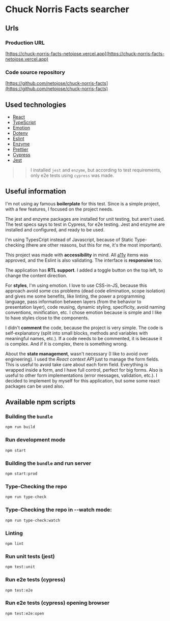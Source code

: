 # Chuck Norris Facts searcher

## Urls

### Production URL

[https://chuck-norris-facts-netojose.vercel.app](https://chuck-norris-facts-netojose.vercel.app)

### Code source repository

[https://github.com/netojose/chuck-norris-facts](https://github.com/netojose/chuck-norris-facts)

## Used technologies

-   [React](https://reactjs.org)
-   [TypeScript](https://www.typescriptlang.org)
-   [Emotion](https://emotion.sh)
-   [Dotenv](https://www.npmjs.com/package/dotenv-webpack)
-   [Eslint](https://eslint.org)
-   [Enzyme](https://enzymejs.github.io/enzyme)
-   [Prettier](https://prettier.io)
-   [Cypress](https://www.cypress.io)
-   [Jest](https://jestjs.io)

> > I installed `jest` and `enzyme`, but according to test requirements, only e2e tests using `cypress` was made.

## Useful information

I'm not using ay famous **boilerplate** for this test. Since is a simple project, with a few features, I focused on the project needs.

The jest and enzyme packages are installed for unit testing, but aren't used. The test specs says to test in Cypress, for e2e testing. Jest and enzyme are installed and configured, and ready to be used.

I'm using TypesCript instead of Javascript, because of Static Type-checking (there are other reasons, but this for me, it's the most important).

This project was made with **accessibility** in mind. All [a11y](https://www.a11yproject.com/checklist) items was approved, and the Eslint is also validating. The interface is **responsive** too.

The application has **RTL support**. I added a toggle button on the top left, to change the content direction.

For **styles**, I'm using emotion. I love to use CSS-in-JS, because this approach avoid some css problems (dead code elimination, scope isolation) and gives me some benefits, like linting, the power a programming language, pass information between layers (from the behavior to presentation layer), code reusing, dynamic styling, specificity, avoid naming conventions, minification, etc. I chose emotion because is simple and I like to have styles close to the components.

I didn't **comment** the code, because the project is very simple. The code is self-explanatory (split into small blocks, methods and variables with meaningful names, etc.). If a code needs to be commented, it is because it is complex. And if it is complex, there is something wrong.

About the **state management**, wasn't necessary (I like to avoid over engineering). I used the _React context API_ just to manage the form fields. This is useful to avoid take care about each form field. Everything is wrapped inside a form, and I have full control, perfect for big forms. Also is useful to other form implementations (error messages, validation, etc.). I decided to implement by myself for this application, but some some react packages can be used also.

## Available npm scripts

### Building the `bundle`

```shell
npm run build
```

### Run development mode

```shell
npm start
```

### Building the `bundle` and run server

```shell
npm start:prod
```

### Type-Checking the repo

```shell
npm run type-check
```

### Type-Checking the repo in --watch mode:

```shell
npm run type-check:watch
```

### Linting

```shell
npm lint
```

### Run unit tests (jest)

```shell
npm test:unit
```

### Run e2e tests (cypress)

```shell
npm test:e2e
```

### Run e2e tests (cypress) opening browser

```shell
npm test:e2e:open
```

